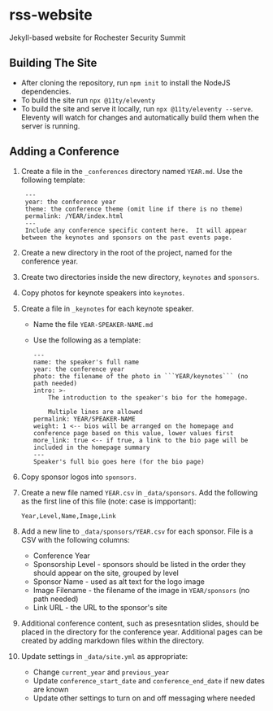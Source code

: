 # rss-website
Jekyll-based website for Rochester Security Summit

## Building The Site

* After cloning the repository, run ```npm init``` to install the NodeJS dependencies.
* To build the site run ```npx @11ty/eleventy```
* To build the site and serve it locally, run ```npx @11ty/eleventy --serve```.  Eleventy will watch for changes and automatically build them when the server is running.


## Adding a Conference

1. Create a file in the ```_conferences``` directory named ```YEAR.md```.  Use the following template:
        
        ---
        year: the conference year
        theme: the conference theme (omit line if there is no theme)
        permalink: /YEAR/index.html
        ---
        Include any conference specific content here.  It will appear between the keynotes and sponsors on the past events page.

1. Create a new directory in the root of the project, named for the conference year.
1. Create two directories inside the new directory, ```keynotes``` and ```sponsors```.
1. Copy photos for keynote speakers into ```keynotes```.
1. Create a file in ```_keynotes``` for each keynote speaker.
   
    * Name the file ```YEAR-SPEAKER-NAME.md```
    * Use the following as a template:
        
        ```
        ---
        name: the speaker's full name
        year: the conference year
        photo: the filename of the photo in ```YEAR/keynotes``` (no path needed)
        intro: >-
            The introduction to the speaker's bio for the homepage.

            Multiple lines are allowed
        permalink: YEAR/SPEAKER-NAME
        weight: 1 <-- bios will be arranged on the homepage and conference page based on this value, lower values first
        more_link: true <-- if true, a link to the bio page will be included in the homepage summary
        ---
        Speaker's full bio goes here (for the bio page)
        ```
        
1. Copy sponsor logos into ```sponsors```.
1. Create a new file named ```YEAR.csv``` in ```_data/sponsors```.  Add the following as the first line of this file (note: case is impportant):

       Year,Level,Name,Image,Link
       
1. Add a new line to ```_data/sponsors/YEAR.csv``` for each sponsor.  File is a CSV with the following columns:
   
   * Conference Year
   * Sponsorship Level - sponsors should be listed in the order they should appear on the site, grouped by level
   * Sponsor Name - used as alt text for the logo image
   * Image Filename - the filename of the image in ```YEAR/sponsors``` (no path needed)
   * Link URL - the URL to the sponsor's site

1. Additional conference content, such as presesntation slides, should be placed in the directory for the conference year.  Additional pages can be created by adding markdown files within the directory. 
1. Update settings in ```_data/site.yml``` as appropriate:
    * Change ```current_year``` and ```previous_year```
    * Update ```conference_start_date``` and ```conference_end_date``` if new dates are known
    * Update other settings to turn on and off messaging where needed